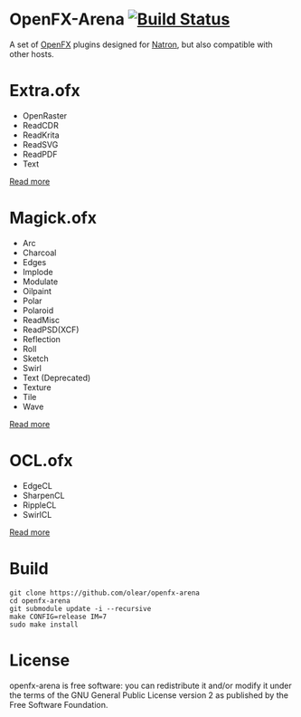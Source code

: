 OpenFX-Arena [![Build Status](https://travis-ci.org/olear/openfx-arena.svg)](https://travis-ci.org/olear/openfx-arena)
============

A set of [OpenFX](http://openfx.sf.net) plugins designed for [Natron](http://natron.fr), but also compatible with other hosts.

Extra.ofx
=========

 * OpenRaster
 * ReadCDR
 * ReadKrita
 * ReadSVG
 * ReadPDF
 * Text

[Read more](Extra/README.md)

Magick.ofx
==========

 * Arc
 * Charcoal
 * Edges
 * Implode
 * Modulate
 * Oilpaint
 * Polar
 * Polaroid
 * ReadMisc
 * ReadPSD(XCF)
 * Reflection
 * Roll
 * Sketch
 * Swirl
 * Text (Deprecated)
 * Texture
 * Tile
 * Wave

[Read more](Magick/README.md)

OCL.ofx
=======

 * EdgeCL
 * SharpenCL
 * RippleCL
 * SwirlCL

[Read more](OCL/README.md)

Build
=====

```
git clone https://github.com/olear/openfx-arena
cd openfx-arena
git submodule update -i --recursive
make CONFIG=release IM=7
sudo make install
```

License
=======

openfx-arena is free software: you can redistribute it and/or modify it under the terms of the GNU General Public License version 2 as published by the Free Software Foundation.
